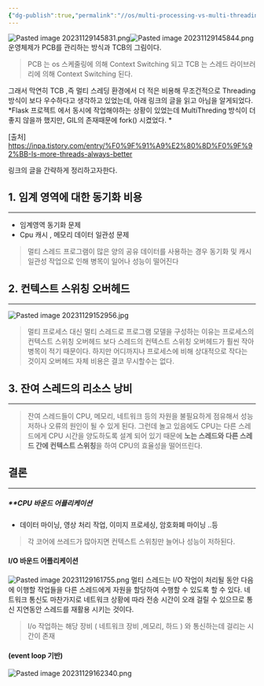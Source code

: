 ```yaml
---
{"dg-publish":true,"permalink":"//os/multi-processing-vs-multi-threading/","title":"멀티프로세싱 vs 멀티 스레딩","tags":["os"]}
---
```



![Pasted image 20231129145831.png](/img/user/0.%20%EC%9D%B4%EB%AF%B8%EC%A7%80/Pasted%20image%2020231129145831.png)![Pasted image 20231129145844.png](/img/user/0.%20%EC%9D%B4%EB%AF%B8%EC%A7%80/Pasted%20image%2020231129145844.png)
운영체제가 PCB를 관리하는 방식과 TCB의 그림이다. 

>PCB 는 os 스케줄링에 의해 Context Switching 되고
>TCB 는  스레드 라이브러리에 의해 Context Switching 된다.

그래서  막연히 TCB ,즉 멀티 스레딩 환경에서 더 적은 비용해 무조건적으로 Threading 방식이 보다 우수하다고 생각하고 있었는데, 아래 링크의 글을 읽고 아님을 알게되었다.
*Flask 프로젝트 에서 동시에 작업해야하는 상황이 있었는데 MultiThreding 방식이 더 좋지 않을까 했지만, GIL의 존재때문에 fork() 시켰었다. *


[출처] https://inpa.tistory.com/entry/%F0%9F%91%A9%E2%80%8D%F0%9F%92%BB-Is-more-threads-always-better

링크의 글을 간략하게 정리하고자한다.
## 1. 임계 영역에 대한 동기화 비용
---
-  임계영역 동기화 문제 
-    Cpu 캐시 , 메모리 데이터 일관성 문제

>멀티 스레드 프로그램이 많은 양의 공유 데이터를 사용하는 경우 동기화 및 캐시 일관성 작업으로 인해 병목이 일어나 성능이 떨어진다
## 2. 컨텍스트 스위칭 오버헤드
---
![Pasted image 20231129152956.jpg](/img/user/0.%20%EC%9D%B4%EB%AF%B8%EC%A7%80/Pasted%20image%2020231129152956.jpg)
 
 >멀티 프로세스 대신 멀티 스레드로 프로그램 모델을 구성하는 이유는 프로세스의 컨텍스트 스위칭 오버헤드 보다 스레드의 컨텍스트 스위칭 오버헤드가 훨씬 작아 병목이 적기 때문이다. 하지만 어디까지나 프로세스에 비해 상대적으로 작다는 것이지 오버헤드 자체 비용은 결코 무시할수는 없다.


## 3. 잔여 스레드의 리소스 낭비
---
> 잔여 스레드들이 CPU, 메모리, 네트워크 등의 자원을 불필요하게 점유해서 성능 저하나 오류의 원인이 될 수 있게 된다. 
> 그런데 놀고 있음에도 CPU는 다른 스레드에게 CPU 시간을 양도하도록 설계 되어 있기 때문에 **노는 스레드와 다른 스레드 간에 컨텍스트 스위칭**을 하여 CPU의 효율성을 떨어뜨린다. 


## 결론
---
##### **CPU 바운드 어플리케이션
- 데이터 마이닝, 영상 처리 작업, 이미지 프로세싱, 암호화폐 마이닝 ..등  
>각 코어에 쓰레드가 많아지면 컨텍스트 스위칭만 늘어나 성능이 저하된다.
#### I/O 바운드 어플리케이션



![Pasted image 20231129161755.png](/img/user/0.%20%EC%9D%B4%EB%AF%B8%EC%A7%80/Pasted%20image%2020231129161755.png)
멀티 스레드는 I/O 작업이 처리될 동안 다음에 이행할 작업들을 다른 스레드에게 자원을 할당하여 수행할 수 있도록 할 수 있다. 네트워크 통신도 마찬가지로 네트워크 상황에 따라 전송 시간이 오래 걸릴 수 있으므로 통신 지연동안 스레드를 재활용 시키는 것이다.

> I/o 작업하는 해당 장비 ( 네트워크 장비 ,메모리, 하드 ) 와 통신하는데 걸리는 시간이 존재 

#### (event loop 기반)
![Pasted image 20231129162340.png](/img/user/0.%20%EC%9D%B4%EB%AF%B8%EC%A7%80/Pasted%20image%2020231129162340.png)